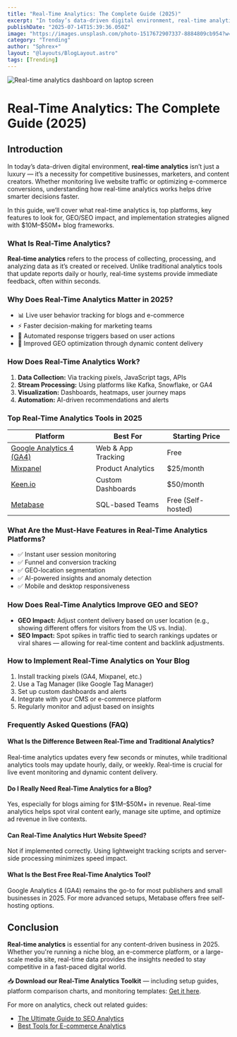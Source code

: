 ```yaml
---
title: "Real-Time Analytics: The Complete Guide (2025)"
excerpt: "In today’s data-driven digital environment, real-time analytics isn’t just a luxury — it’s a necessity for competitive businesses, marketers, and content creators. Whether monitoring live website traffic or optimizing e-commerce conversions, understanding how real-time analytics works helps drive smarter decisions faster."
publishDate: "2025-07-14T15:39:36.050Z"
image: "https://images.unsplash.com/photo-1517672907337-8884809cb954?w=500&auto=format&fit=crop&q=60&ixlib=rb-4.1.0&ixid=M3wxMjA3fDB8MHxzZWFyY2h8NHx8bG9uZ3Nob3R8ZW58MHx8MHx8fDA%3D"
category: "Trending"
author: "Sphrex+"
layout: "@layouts/BlogLayout.astro"
tags: [Trending]
---
```


<img src="https://images.unsplash.com/photo-1517672907337-8884809cb954?w=500&auto=format&fit=crop&q=60&ixlib=rb-4.1.0&ixid=M3wxMjA3fDB8MHxzZWFyY2h8NHx8bG9uZ3Nob3R8ZW58MHx8MHx8fDA%3D" alt="Real-time analytics dashboard on laptop screen" />

<h1 id="real-time-analytics-complete-guide-2025">Real-Time Analytics: The Complete Guide (2025)</h1>

<h2 id="introduction">Introduction</h2>
<p>In today’s data-driven digital environment, <strong>real-time analytics</strong> isn’t just a luxury — it’s a necessity for competitive businesses, marketers, and content creators. Whether monitoring live website traffic or optimizing e-commerce conversions, understanding how real-time analytics works helps drive smarter decisions faster.</p>
<p>In this guide, we’ll cover what real-time analytics is, top platforms, key features to look for, GEO/SEO impact, and implementation strategies aligned with $10M–$50M+ blog frameworks.</p>

<h3 id="what-is-real-time-analytics">What Is Real-Time Analytics?</h3>
<p><strong>Real-time analytics</strong> refers to the process of collecting, processing, and analyzing data as it’s created or received. Unlike traditional analytics tools that update reports daily or hourly, real-time systems provide immediate feedback, often within seconds.</p>

<h3 id="why-does-real-time-analytics-matter">Why Does Real-Time Analytics Matter in 2025?</h3>
<ul>
  <li>📊 Live user behavior tracking for blogs and e-commerce</li>
  <li>⚡ Faster decision-making for marketing teams</li>
  <li>🔄 Automated response triggers based on user actions</li>
  <li>🧠 Improved GEO optimization through dynamic content delivery</li>
</ul>

<h3 id="how-does-real-time-analytics-work">How Does Real-Time Analytics Work?</h3>
<ol>
  <li><strong>Data Collection:</strong> Via tracking pixels, JavaScript tags, APIs</li>
  <li><strong>Stream Processing:</strong> Using platforms like Kafka, Snowflake, or GA4</li>
  <li><strong>Visualization:</strong> Dashboards, heatmaps, user journey maps</li>
  <li><strong>Automation:</strong> AI-driven recommendations and alerts</li>
</ol>

<h3 id="top-real-time-analytics-tools-in-2025">Top Real-Time Analytics Tools in 2025</h3>
<table>
  <thead>
    <tr><th>Platform</th><th>Best For</th><th>Starting Price</th></tr>
  </thead>
  <tbody>
    <tr><td><a href="https://analytics.google.com/analytics/web/" target="_blank" rel="nofollow">Google Analytics 4 (GA4)</a></td><td>Web & App Tracking</td><td>Free</td></tr>
    <tr><td><a href="https://mixpanel.com/" target="_blank" rel="nofollow">Mixpanel</a></td><td>Product Analytics</td><td>$25/month</td></tr>
    <tr><td><a href="https://keen.io/" target="_blank" rel="nofollow">Keen.io</a></td><td>Custom Dashboards</td><td>$50/month</td></tr>
    <tr><td><a href="https://www.metabase.com/" target="_blank" rel="nofollow">Metabase</a></td><td>SQL-based Teams</td><td>Free (Self-hosted)</td></tr>
  </tbody>
</table>

<h3 id="what-are-real-time-analytics-key-features">What Are the Must-Have Features in Real-Time Analytics Platforms?</h3>
<ul>
  <li>✅ Instant user session monitoring</li>
  <li>✅ Funnel and conversion tracking</li>
  <li>✅ GEO-location segmentation</li>
  <li>✅ AI-powered insights and anomaly detection</li>
  <li>✅ Mobile and desktop responsiveness</li>
</ul>

<h3 id="real-time-analytics-for-geo-seo">How Does Real-Time Analytics Improve GEO and SEO?</h3>
<ul>
  <li><strong>GEO Impact:</strong> Adjust content delivery based on user location (e.g., showing different offers for visitors from the US vs. India).</li>
  <li><strong>SEO Impact:</strong> Spot spikes in traffic tied to search rankings updates or viral shares — allowing for real-time content and backlink adjustments.</li>
</ul>

<h3 id="how-to-implement-real-time-analytics-on-your-blog">How to Implement Real-Time Analytics on Your Blog</h3>
<ol>
  <li>Install tracking pixels (GA4, Mixpanel, etc.)</li>
  <li>Use a Tag Manager (like Google Tag Manager)</li>
  <li>Set up custom dashboards and alerts</li>
  <li>Integrate with your CMS or e-commerce platform</li>
  <li>Regularly monitor and adjust based on insights</li>
</ol>

<h3 id="real-time-analytics-faq">Frequently Asked Questions (FAQ)</h3>

<h4 id="what-is-the-difference-between-real-time-and-traditional-analytics">What Is the Difference Between Real-Time and Traditional Analytics?</h4>
<p>Real-time analytics updates every few seconds or minutes, while traditional analytics tools may update hourly, daily, or weekly. Real-time is crucial for live event monitoring and dynamic content delivery.</p>

<h4 id="do-i-need-real-time-analytics-for-a-blog">Do I Really Need Real-Time Analytics for a Blog?</h4>
<p>Yes, especially for blogs aiming for $1M–$50M+ in revenue. Real-time analytics helps spot viral content early, manage site uptime, and optimize ad revenue in live contexts.</p>

<h4 id="can-real-time-analytics-hurt-website-speed">Can Real-Time Analytics Hurt Website Speed?</h4>
<p>Not if implemented correctly. Using lightweight tracking scripts and server-side processing minimizes speed impact.</p>

<h4 id="what-is-the-best-free-real-time-analytics-tool">What Is the Best Free Real-Time Analytics Tool?</h4>
<p>Google Analytics 4 (GA4) remains the go-to for most publishers and small businesses in 2025. For more advanced setups, Metabase offers free self-hosting options.</p>

<h2 id="conclusion">Conclusion</h2>
<p><strong>Real-time analytics</strong> is essential for any content-driven business in 2025. Whether you're running a niche blog, an e-commerce platform, or a large-scale media site, real-time data provides the insights needed to stay competitive in a fast-paced digital world.</p>

<p>📥 <strong>Download our Real-Time Analytics Toolkit</strong> — including setup guides, platform comparison charts, and monitoring templates: <a href="https://nectarhub.xyz/blog/">Get it here</a>.</p>

<p>For more on analytics, check out related guides:</p>
<ul>
  <li><a href="https://blog.nectarhub.xyz/blog/">The Ultimate Guide to SEO Analytics</a></li>
  <li><a href="https://blog.nectarhub.xyz/blog/">Best Tools for E-commerce Analytics</a></li>
</ul>
